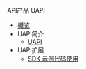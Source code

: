 <div class="sidebar_title"> API产品 UAPI</div>

* [概览](/uapi/README)
* UAPI简介
    * [UAPI](/uapi/intro/introduction)
* UAPI扩展
    * [SDK 示例代码使用](/uapi/guide/sdk-guide)       
     
